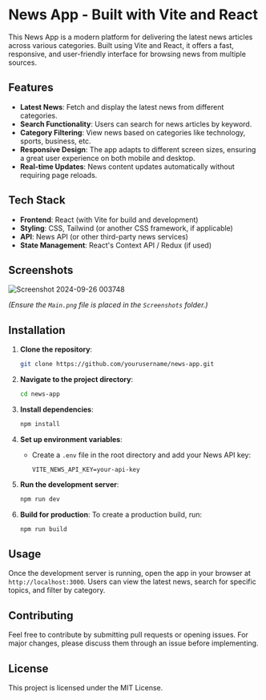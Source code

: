 
# News App - Built with Vite and React

This News App is a modern platform for delivering the latest news articles across various categories. Built using Vite and React, it offers a fast, responsive, and user-friendly interface for browsing news from multiple sources.

## Features
- **Latest News**: Fetch and display the latest news from different categories.
- **Search Functionality**: Users can search for news articles by keyword.
- **Category Filtering**: View news based on categories like technology, sports, business, etc.
- **Responsive Design**: The app adapts to different screen sizes, ensuring a great user experience on both mobile and desktop.
- **Real-time Updates**: News content updates automatically without requiring page reloads.

## Tech Stack
- **Frontend**: React (with Vite for build and development)
- **Styling**: CSS, Tailwind (or another CSS framework, if applicable)
- **API**: News API (or other third-party news services)
- **State Management**: React's Context API / Redux (if used)

## Screenshots

![Screenshot 2024-09-26 003748](https://github.com/user-attachments/assets/5f049cbb-53bf-488c-bf89-66a0e73f970e)


*(Ensure the `Main.png` file is placed in the `Screenshots` folder.)*

## Installation

1. **Clone the repository**:
   ```bash
   git clone https://github.com/yourusername/news-app.git
   ```

2. **Navigate to the project directory**:
   ```bash
   cd news-app
   ```

3. **Install dependencies**:
   ```bash
   npm install
   ```

4. **Set up environment variables**:
   - Create a `.env` file in the root directory and add your News API key:
     ```plaintext
     VITE_NEWS_API_KEY=your-api-key
     ```

5. **Run the development server**:
   ```bash
   npm run dev
   ```

6. **Build for production**:
   To create a production build, run:
   ```bash
   npm run build
   ```

## Usage
Once the development server is running, open the app in your browser at `http://localhost:3000`. Users can view the latest news, search for specific topics, and filter by category.

## Contributing
Feel free to contribute by submitting pull requests or opening issues. For major changes, please discuss them through an issue before implementing.

## License
This project is licensed under the MIT License.
